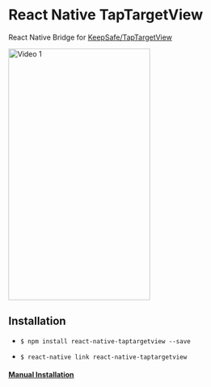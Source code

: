 # React Native TapTargetView
React Native Bridge for [KeepSafe/TapTargetView](https://github.com/KeepSafe/TapTargetView)

<img src="https://github.com/KeepSafe/TapTargetView/blob/master/.github/video.gif" width="280" height="498" alt="Video 1"/>

## Installation

- `$ npm install react-native-taptargetview --save`

- `$ react-native link react-native-taptargetview`

#### [Manual Installation](./Installation.md)

